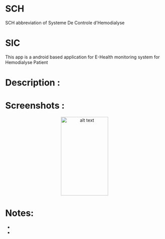 # SCH
SCH abbreviation of Systeme De Controle d'Hemodialyse
# SIC
This app is a android based application for E-Health monitoring system for Hemodialyse Patient
# Description :

# Screenshots :
<div align="center">
<img src="/ScreenShots/ImageName.JPG" alt="alt text" width="150" height="250">
</div>

# Notes:
*
*

